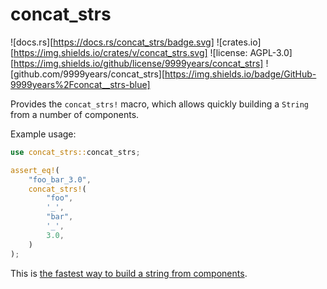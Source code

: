 # concat_strs

![docs.rs][https://docs.rs/concat_strs/badge.svg]
![crates.io][https://img.shields.io/crates/v/concat_strs.svg]
![license: AGPL-3.0][https://img.shields.io/github/license/9999years/concat_strs]
![github.com/9999years/concat_strs][https://img.shields.io/badge/GitHub-9999years%2Fconcat__strs-blue]

Provides the `concat_strs!` macro, which allows quickly building a `String`
from a number of components.

Example usage:

```rust
use concat_strs::concat_strs;

assert_eq!(
    "foo_bar_3.0",
    concat_strs!(
        "foo",
        '_',
        "bar",
        '_',
        3.0,
    )
);
```

This is [the fastest way to build a string from components][concat-benches].

[concat-benches]: https://github.com/hoodie/concatenation_benchmarks-rs